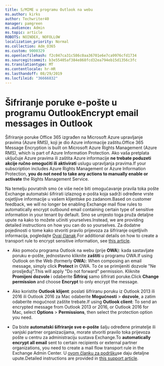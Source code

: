 ```yaml
---
title: S/MIME u programu Outlook na webu
ms.author: kirks
author: Techwriter40
manager: pamgreen
ms.audience: Admin
ms.topic: article
ROBOTS: NOINDEX, NOFOLLOW
localization_priority: Normal
ms.collection: Adm_O365
ms.custom: 9000329
ms.openlocfilehash: f2c047ca31c586c0aa36701e6e7ca9976cfd1734
ms.sourcegitcommit: b3e55405af384e868fcd32ea794eb15d1356c3fc
ms.translationtype: MT
ms.contentlocale: hr-HR
ms.lasthandoff: 08/29/2019
ms.locfileid: "36666832"
---
```

# <a name="encrypt-email-messages-in-outlook"></a><span data-ttu-id="f2bbc-102">Šifriranje poruke e-pošte u programu Outlook</span><span class="sxs-lookup"><span data-stu-id="f2bbc-102">Encrypt email messages in Outlook</span></span>

<span data-ttu-id="f2bbc-103">Šifriranje poruke Office 365 izgrađen na Microsoft Azure upravljanje pravima (Azure RMS), koji je dio Azure informacije zaštitu.</span><span class="sxs-lookup"><span data-stu-id="f2bbc-103">Office 365 Message Encryption is built on Microsoft Azure Rights Management (Azure RMS), which is part of Azure Information Protection.</span></span> <span data-ttu-id="f2bbc-104">Ako vaša pretplata uključuje Azure pravima ili zaštita Azure informacije **ne trebate poduzeti akcije ručno omogućiti ili aktivirati** uslugu upravljanja pravima.</span><span class="sxs-lookup"><span data-stu-id="f2bbc-104">If your subscription includes Azure Rights Management or Azure Information Protection, **you do not need to take any actions to manually enable or activate** the Rights Management Service.</span></span>

<span data-ttu-id="f2bbc-105">Na temelju povratnih smo će više neće biti omogućavanje pravila toka pošte Exchange automatski šifrirati izlaznog e-pošta koja sadrži određene vrste osjetljive informacije u vašem klijentske po zadanom.</span><span class="sxs-lookup"><span data-stu-id="f2bbc-105">Based on customer feedback, we will no longer be enabling Exchange mail flow rules to automatically encrypt outbound email containing certain type of sensitive information in your tenant by default.</span></span> <span data-ttu-id="f2bbc-106">Smo se umjesto toga pruža detaljne upute na kako to možete učiniti yourselves.</span><span class="sxs-lookup"><span data-stu-id="f2bbc-106">Instead, we are providing detailed instructions on how you can do so yourselves.</span></span> <span data-ttu-id="f2bbc-107">Za dodatne pojedinosti o tome kako stvoriti pravilo prijevoza za šifriranje osjetljivih informacija, pogledajte [Ovaj članak](https://aka.ms/OmeEtr).</span><span class="sxs-lookup"><span data-stu-id="f2bbc-107">For additional details on how to create a transport rule to encrypt sensitive information, see [this article](https://aka.ms/OmeEtr).</span></span>

- <span data-ttu-id="f2bbc-108">Ako pomoću programa Outlook na webu (prije **OWA**): kada sastavljate poruku e-pošte, jednostavno kliknite **zaštiti** u programu OWA.</span><span class="sxs-lookup"><span data-stu-id="f2bbc-108">If using Outlook on the Web (formerly **OWA**): When composing an email message, simply click **Protect** in OWA.</span></span> <span data-ttu-id="f2bbc-109">To će se primijeniti dozvole "Ne prosljeđuj".</span><span class="sxs-lookup"><span data-stu-id="f2bbc-109">This will apply "Do not forward" permission.</span></span> <span data-ttu-id="f2bbc-110">Kliknite **Promijeni dozvole** i odaberite **Šifriraj** samo šifrirati poruke.</span><span class="sxs-lookup"><span data-stu-id="f2bbc-110">Click **Change permission** and choose **Encrypt** to only encrypt the message.</span></span>

- <span data-ttu-id="f2bbc-111">Ako koristite **Outlook klijent**: poslati šifriranu poruku iz Outlook 2013 ili 2016 ili Outlook 2016 za Mac odaberite **Mogućnosti** > **dozvole**, a zatim odaberite mogućnost zaštite trebate.</span><span class="sxs-lookup"><span data-stu-id="f2bbc-111">If using **Outlook client**: To send an encrypted message from Outlook 2013 or 2016, or Outlook 2016 for Mac, select **Options** > **Permissions**, then select the protection option you need.</span></span>

- <span data-ttu-id="f2bbc-112">Da biste **automatski šifriranje sve e-pošte** šalju određene primatelje ili vanjski partner organizacijama, morate stvoriti pravilo toka prijevoza pošte u centru za administraciju sustava Exchange.</span><span class="sxs-lookup"><span data-stu-id="f2bbc-112">To **automatically encrypt all email** sent to certain recipients or external partner organizations, you need to create a mail flow transport rule in the Exchange Admin Center.</span></span> <span data-ttu-id="f2bbc-113">U [ovom članku za podršku](https://docs.microsoft.com/office365/securitycompliance/define-mail-flow-rules-to-encrypt-email#create-a-mail-flow-rule-to-encrypt-email-messages-with-the-new-ome-capabilities)se daju detaljne upute.</span><span class="sxs-lookup"><span data-stu-id="f2bbc-113">Detailed instructions are provided in [this support article](https://docs.microsoft.com/office365/securitycompliance/define-mail-flow-rules-to-encrypt-email#create-a-mail-flow-rule-to-encrypt-email-messages-with-the-new-ome-capabilities).</span></span>

